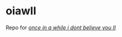 # oiawII
Repo for [_once in a while i dont believe you II_](https://www.jacobsundstrom.com/work/sight/onceinawhile)
